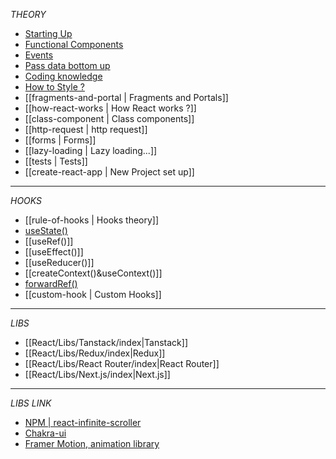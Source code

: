 _THEORY_

- [Starting Up](entry-point.md)
- [Functional Components](components.md)
- [Events](events.md)
- [Pass data bottom up](pass-data-bottom-up.md)
- [Coding knowledge](coding-knowledge.md)
- [How to Style ?](style.md)
- [[fragments-and-portal | Fragments and Portals]]
- [[how-react-works | How React works ?]]
- [[class-component | Class components]]
- [[http-request | http request]]
- [[forms | Forms]]
- [[lazy-loading | Lazy loading...]]
- [[tests | Tests]]
- [[create-react-app | New Project set up]]

---

_HOOKS_

- [[rule-of-hooks | Hooks theory]]
- [useState()](<useState().md>)
- [[useRef()]]
- [[useEffect()]]
- [[useReducer()]]
- [[createContext()&useContext()]]
- [forwardRef()](https://react.dev/reference/react/forwardRef)
- [[custom-hook | Custom Hooks]]

---

_LIBS_

- [[React/Libs/Tanstack/index|Tanstack]]
- [[React/Libs/Redux/index|Redux]]
- [[React/Libs/React Router/index|React Router]]
- [[React/Libs/Next.js/index|Next.js]]

---

_LIBS LINK_

- [NPM | react-infinite-scroller](https://www.npmjs.com/package/react-infinite-scroller)
- [Chakra-ui](https://chakra-ui.com/getting-started)
- [Framer Motion, animation library](https://www.framer.com/motion/)
